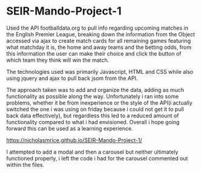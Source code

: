 # SEIR-Mando-Project-1

Used the API footballdata.org to pull info regarding upcoming matches in the English Premier League, breaking down the information from the Object accessed via ajax to create match cards for all remaining games featuring what matchday it is, the home and away teams and the betting odds, from this information the user can make their choice and click the button of which team they think will win the match.

The technologies used was primarily Javascript, HTML and CSS while also using jquery and ajax to pull back jsom from the API.

The approach taken was to add and organize the data, adding as much functionality as possible along the way. Unfortunately i ran into some problems, whether it be from inexperience or the style of the API(i actually switched the one i was using on friday because i could not get it to pull back data effectively), but regardless this led to a reduced amount of functionality compared to what i had envisioned. Overall i hope going forward this can be used as a learning experience.

https://nicholasmrice.github.io/SEIR-Mando-Project-1/

I attempted to add a modal and then a carousel but neither ultimately functioned properly, i left the code i had for the carousel commented out within the files. 
